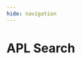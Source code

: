 ```yaml
---
hide: navigation
---
```


# APL Search

<script async src="https://cse.google.com/cse.js?cx=57244abe16b73425f">
</script>
<div class="gcse-search"></div>